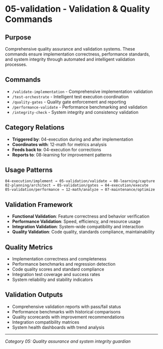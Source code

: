# 05-validation - Validation & Quality Commands

## Purpose
Comprehensive quality assurance and validation systems. These commands ensure implementation correctness, performance standards, and system integrity through automated and intelligent validation processes.

## Commands
- `/validate-implementation` - Comprehensive implementation validation
- `/test-orchestrate` - Intelligent test execution coordination
- `/quality-gates` - Quality gate enforcement and reporting
- `/performance-validate` - Performance benchmarking and validation
- `/integrity-check` - System integrity and consistency validation

## Category Relations
- **Triggered by**: 04-execution during and after implementation
- **Coordinates with**: 12-math for metrics analysis
- **Feeds back to**: 04-execution for corrections
- **Reports to**: 08-learning for improvement patterns

## Usage Patterns
```
04-execution/implement → 05-validation/validate → 08-learning/capture
02-planning/architect → 05-validation/gates → 04-execution/execute
05-validation/performance → 12-math/analyze → 07-maintenance/optimize
```

## Validation Framework
- **Functional Validation**: Feature correctness and behavior verification
- **Performance Validation**: Speed, efficiency, and resource usage
- **Integration Validation**: System-wide compatibility and interaction
- **Quality Validation**: Code quality, standards compliance, maintainability

## Quality Metrics
- Implementation correctness and completeness
- Performance benchmarks and regression detection
- Code quality scores and standard compliance
- Integration test coverage and success rates
- System reliability and stability indicators

## Validation Outputs
- Comprehensive validation reports with pass/fail status
- Performance benchmarks with historical comparisons
- Quality scorecards with improvement recommendations
- Integration compatibility matrices
- System health dashboards with trend analysis

---
*Category 05: Quality assurance and system integrity guardian*